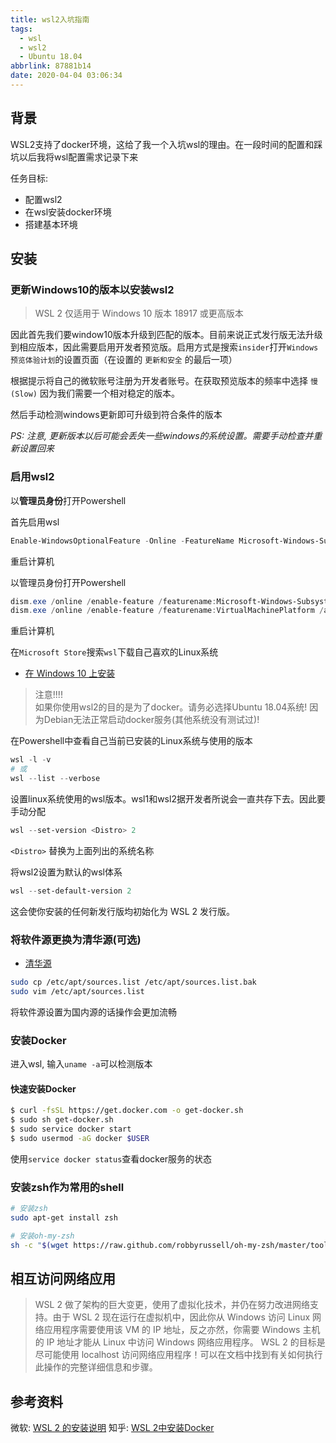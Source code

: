 ```yaml
---
title: wsl2入坑指南
tags:
  - wsl
  - wsl2
  - Ubuntu 18.04
abbrlink: 87881b14
date: 2020-04-04 03:06:34
---
```


## 背景

WSL2支持了docker环境，这给了我一个入坑wsl的理由。在一段时间的配置和踩坑以后我将wsl配置需求记录下来

任务目标:
- 配置wsl2
- 在wsl安装docker环境
- 搭建基本环境

## 安装

### 更新Windows10的版本以安装wsl2

> WSL 2 仅适用于 Windows 10 版本 18917 或更高版本

因此首先我们要window10版本升级到匹配的版本。目前来说正式发行版无法升级到相应版本，因此需要启用开发者预览版。启用方式是搜索`insider`打开`Windows 预览体验计划`的设置页面（在设置的 `更新和安全` 的最后一项）

根据提示将自己的微软账号注册为开发者账号。在获取预览版本的频率中选择 `慢(Slow)` 因为我们需要一个相对稳定的版本。

然后手动检测windows更新即可升级到符合条件的版本

*PS: 注意, 更新版本以后可能会丢失一些windows的系统设置。需要手动检查并重新设置回来*

### 启用wsl2

以**管理员身份**打开Powershell

首先启用wsl
```powershell
Enable-WindowsOptionalFeature -Online -FeatureName Microsoft-Windows-Subsystem-Linux
```
重启计算机

以管理员身份打开Powershell
```powershell
dism.exe /online /enable-feature /featurename:Microsoft-Windows-Subsystem-Linux /all /norestart
dism.exe /online /enable-feature /featurename:VirtualMachinePlatform /all /norestart
```
重启计算机

在`Microsoft Store`搜索`wsl`下载自己喜欢的Linux系统
- [在 Windows 10 上安装](https://docs.microsoft.com/zh-cn/windows/wsl/install-win10#install-your-linux-distribution-of-choice)

> 注意!!!!  
> 如果你使用wsl2的目的是为了docker。请务必选择Ubuntu 18.04系统! 因为Debian无法正常启动docker服务(其他系统没有测试过)! 

在Powershell中查看自己当前已安装的Linux系统与使用的版本
```powershell
wsl -l -v
# 或
wsl --list --verbose
```

设置linux系统使用的wsl版本。wsl1和wsl2据开发者所说会一直共存下去。因此要手动分配
```powershell
wsl --set-version <Distro> 2
```
`<Distro>` 替换为上面列出的系统名称


将wsl2设置为默认的wsl体系
```powershell
wsl --set-default-version 2
```
这会使你安装的任何新发行版均初始化为 WSL 2 发行版。

### 将软件源更换为清华源(可选)

- [清华源](https://mirror.tuna.tsinghua.edu.cn/help/ubuntu/)
```bash
sudo cp /etc/apt/sources.list /etc/apt/sources.list.bak
sudo vim /etc/apt/sources.list
```
将软件源设置为国内源的话操作会更加流畅

### 安装Docker
进入wsl, 输入`uname -a`可以检测版本

#### 快速安装Docker
```bash
$ curl -fsSL https://get.docker.com -o get-docker.sh
$ sudo sh get-docker.sh
$ sudo service docker start
$ sudo usermod -aG docker $USER
```

使用`service docker status`查看docker服务的状态

### 安装zsh作为常用的shell
```bash
# 安装zsh
sudo apt-get install zsh

# 安装oh-my-zsh
sh -c "$(wget https://raw.github.com/robbyrussell/oh-my-zsh/master/tools/install.sh -O -)"
```

## 相互访问网络应用

> WSL 2 做了架构的巨大变更，使用了虚拟化技术，并仍在努力改进网络支持。由于 WSL 2 现在运行在虚拟机中，因此你从 Windows 访问 Linux 网络应用程序需要使用该 VM 的 IP 地址，反之亦然，你需要 Windows 主机的 IP 地址才能从 Linux 中访问 Windows 网络应用程序。 WSL 2 的目标是尽可能使用 localhost 访问网络应用程序！可以在文档中找到有关如何执行此操作的完整详细信息和步骤。

## 参考资料

微软: [WSL 2 的安装说明](https://docs.microsoft.com/zh-cn/windows/wsl/wsl2-install)
知乎: [WSL 2中安装Docker](https://zhuanlan.zhihu.com/p/74489613)
